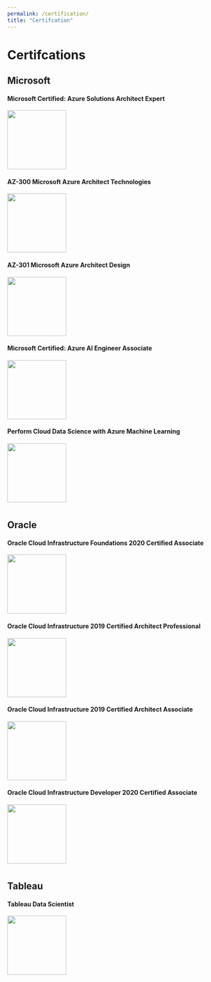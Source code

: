 ```yaml
---
permalink: /certification/
title: "Certifcation"
---
```


# Certifcations


## Microsoft 


####  Microsoft Certified: Azure Solutions Architect Expert
<a  href="https://www.youracclaim.com/earner/earned/badge/dc6d82c9-7101-4b66-aed1-bdfdf73b5431"  target="_blank"><img  class="ai-subscribed-social-icon"  src="https://images.youracclaim.com/size/340x340/images/649069f9-27f1-4d2b-92bc-c674bc67bd02/azure-solutions-architect-expert-600x600.png"  width="135"></a>

####  AZ-300 Microsoft Azure Architect Technologies
<a  href="https://www.youracclaim.com/earner/earned/badge/58dd6a6e-7cc3-4341-a9be-104272c7b847](https://www.youracclaim.com/earner/earned/badge/58dd6a6e-7cc3-4341-a9be-104272c7b847)"  target="_blank"><img  class="ai-subscribed-social-icon"  src="https://images.youracclaim.com/size/340x340/images/c66ddfa8-4e9d-41e4-bf98-244a4d55a14e/exam-az300-600x600.png"  width="135"></a>
#### AZ-301 Microsoft Azure Architect Design
<a  href="https://www.youracclaim.com/earner/earned/badge/41dab912-4a52-4aeb-9571-6a5aaa1557d3](https://www.youracclaim.com/earner/earned/badge/41dab912-4a52-4aeb-9571-6a5aaa1557d3)"  target="_blank"><img  class="ai-subscribed-social-icon"  src="https://images.youracclaim.com/size/340x340/images/28004779-9175-4fc8-be6f-448663c9422b/exam-az301-600x600.png"  width="135"></a>

####   Microsoft Certified: Azure AI Engineer Associate
<a  href="[https://www.youracclaim.com/earner/earned/badge/55a2fa26-0669-4de5-8971-6b4c030c7229"  target="_blank"><img  class="ai-subscribed-social-icon"  src="https://images.youracclaim.com/size/340x340/images/1fab226c-0e60-4b45-9853-1905a4b6853a/azure-ai-engineer-600x600.png"  width="135"></a>


#### Perform Cloud Data Science with Azure Machine Learning 
<a  href="https://www.youracclaim.com/earner/earned/badge/60345158-b760-4c65-aa20-5c0bf0073cb8"  target="_blank"><img  class="ai-subscribed-social-icon"  src="https://images.youracclaim.com/size/340x340/images/e1a2bd6b-196b-4a54-a521-2daf0d2293f9/Exam%2B774-01.png"  width="135"></a>

#

## Oracle 

#### Oracle Cloud Infrastructure Foundations 2020 Certified Associate
<a  href="https://www.youracclaim.com/earner/earned/badge/c1128a56-28f6-4f16-9bbc-ad3c89e0e2e8"  target="_blank"><img  class="ai-subscribed-social-icon"  src="https://images.youracclaim.com/size/340x340/images/302f9e9a-40bc-4a2b-b51b-7fc9ba94407f/Oracle-Certification-badge_OC-Associate600X600.png"  width="135"></a>

####  Oracle Cloud Infrastructure 2019 Certified Architect Professional
<a  href="https://www.youracclaim.com/earner/earned/badge/ba14f55e-0ca8-4b70-8150-6b729ae2e7c4"  target="_blank"><img  class="ai-subscribed-social-icon"  src="https://images.youracclaim.com/size/340x340/images/ecb1521c-edd8-48c6-98ee-1e6650b0615a/Oracle-Certification-badge_OC-Professional600X600.png"  width="135"></a>

####   Oracle Cloud Infrastructure 2019 Certified Architect Associate
<a  href="https://www.youracclaim.com/earner/earned/badge/bfc84cff-072d-4787-87e5-78191f306680"  target="_blank"><img  class="ai-subscribed-social-icon"  src="https://images.youracclaim.com/size/340x340/images/e2f31cc4-a86f-4d6f-b11a-2b6facdb7aa0/Oracle-Certification-badge_OC-Associate600X600.png"  width="135"></a>

#### Oracle Cloud Infrastructure Developer 2020 Certified Associate
<a  href="https://www.youracclaim.com/earner/earned/badge/7b05b2d7-87ce-4cd5-897c-c4a3ef5bf635"  target="_blank"><img  class="ai-subscribed-social-icon"  src="https://images.youracclaim.com/size/340x340/images/04d7e799-ca79-4f24-b5ac-db6f9637460b/Oracle-Certification-badge_OC-Associate600X600.png"  width="135"></a>

#

##  Tableau

####  Tableau Data Scientist
<a  href="https://www.youracclaim.com/earner/earned/badge/1d703372-9acd-4a7c-ae95-ee96c22ac6c5"  target="_blank"><img  class="ai-subscribed-social-icon"  src="https://images.youracclaim.com/size/340x340/images/24225cbe-a2e3-4352-8ff2-03e5eedc69aa/Data-Scientist-600x600.png"  width="135"></a>
